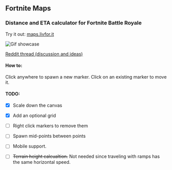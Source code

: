 ## Fortnite Maps
### Distance and ETA calculator for Fortnite Battle Royale

Try it out: [maps.livfor.it](http://maps.livfor.it)

![Gif showcase](img/showcase.gif)

[Reddit thread (discussion and ideas)](https://www.reddit.com/r/FortNiteBR/comments/8hhaiq/i_made_a_fortnite_eta_calculator/)

#### How to:
Click anywhere to spawn a new marker.
Click on an existing marker to move it.

#### TODO:
 - [x] Scale down the canvas
 - [x] Add an optional grid
 - [ ] Right click markers to remove them
 - [ ] Spawn mid-points between points
 - [ ] Mobile support.
 - [ ] ~~Terrain height calcualtion.~~ Not needed since traveling with ramps has the same horizontal speed.

